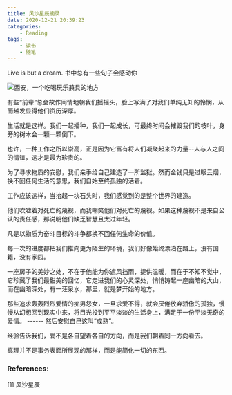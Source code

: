 ```yaml
---
title: 风沙星辰摘录
date: 2020-12-21 20:39:23
categories: 
    - Reading
tags:
    - 读书
    - 随笔
---
```


Live is but a dream. 书中总有一些句子会感动你

<!--more-->

![西安，一个吃喝玩乐兼具的地方](https://lilu-pic-bed.oss-cn-beijing.aliyuncs.com/my-blog/yummy-pics/chi-he-wan-le-xian.jpeg)

有些“前辈”总会故作同情地朝我们摇摇头，脸上写满了对我们单纯无知的怜悯，从而越发显得他们资历深厚。

生活就是这样。我们一起播种，我们一起成长，可最终时间会摧毁我们的枝叶，身旁的树木会一颗一颗倒下。

也许，一种工作之所以崇高，正是因为它富有将人们凝聚起来的力量--人与人之间的情谊，这才是最为珍贵的。

为了寻求物质的安慰，我们亲手给自己建造了一所监狱。然而金钱只是过眼云烟，换不回任何生活的意思，我们自始至终孤独的活着。

工作应该这样，当抬起一块石头时，我们感觉到的是整个世界的建造。

他们吹嘘着对死亡的蔑视，而我嘲笑他们对死亡的蔑视。如果这种蔑视不是来自公认的责任感，那说明他们缺乏智慧且太过年轻。

凡是以物质为奋斗目标的斗争都换不回任何生命的价值。

每一次的进度都把我们推向更为陌生的环境，我们好像始终漂泊在路上，没有国籍，没有家园。

一座房子的美妙之处，不在于他能为你遮风挡雨，提供温暖，而在于不知不觉中，它珍藏了我们最甜美的回忆，它走进我们的心灵深处，悄悄铸起一座幽暗的大山，而在幽暗深处，有一汪泉水，那里，就是梦开始的地方。

那些追求轰轰烈烈爱情的痴男怨女，一旦求爱不得，就会厌倦放弃骄傲的孤独，慢慢从幻想回到现实中来，将目光投到平平淡淡的生活身上，满足于一份平淡无奇的爱情。 ------ 然后安慰自己这叫“成熟”。

经验告诉我们，爱不是各自望着各自的方向，而是我们朝着同一方向看去。

真理并不是事务表面所展现的那样，而是能简化一切的东西。

### References:

[1] 风沙星辰

